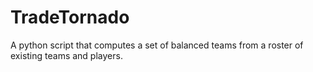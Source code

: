 # TradeTornado
A python script that computes a set of balanced teams from a roster of existing teams and players.
